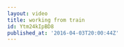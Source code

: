 ```yaml
---
layout: video
title: working from train
id: Ytm24kIpBD8
published_at: '2016-04-03T20:00:44Z'
---
```

